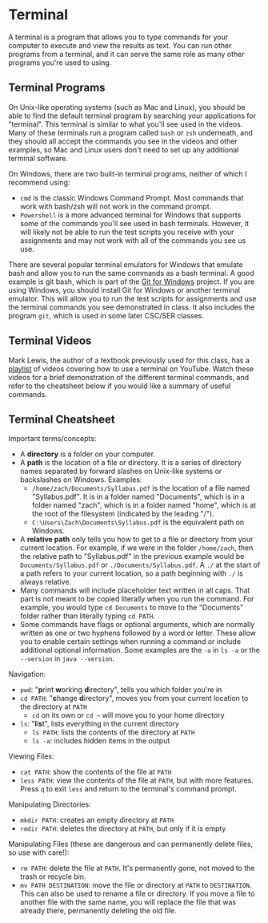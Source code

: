 # Terminal

A terminal is a program that allows you to type commands for your computer to
execute and view the results as text.
You can run other programs from a terminal, and it can serve the same role as
many other programs you're used to using.

## Terminal Programs

On Unix-like operating systems (such as Mac and Linux), you should be
able to find the default terminal program by searching your applications for
"terminal".
This terminal is similar to what you'll see used in the videos.
Many of these terminals run a program called `bash` or `zsh` underneath, and
they should all accept the commands you see in the videos and other examples,
so Mac and Linux users don't need to set up any additional terminal software.

On Windows, there are two built-in terminal programs, neither of which I
recommend using:
- `cmd` is the classic Windows Command Prompt.
Most commands that work with bash/zsh will not work in the command prompt.
- `Powershell` is a more advanced terminal for Windows that supports some of
the commands you'll see used in bash terminals.
However, it will likely not be able to run the test scripts you receive with
your assignments and may not work with all of the commands you see us use.

There are several popular terminal emulators for Windows that emulate bash and
allow you to run the same commands as a bash terminal.
A good example is git bash, which is part of the
[Git for Windows](https://gitforwindows.org/) project.
If you are using Windows, you should install Git for Windows or another terminal
emulator.
This will allow you to run the test scripts for assignments and use the terminal
commands you see demonstrated in class.
It also includes the program `git`, which is used in some later CSC/SER classes.

## Terminal Videos

Mark Lewis, the author of a textbook previously used for this class, has a
[playlist](https://www.youtube.com/watch?v=V-wKBH-gUeo&list=PLLMXbkbDbVt9z5dcm7uRgG3Fhw3u9LKoF)
of videos covering how to use a terminal on YouTube.
Watch these videos for a brief demonstration of the different terminal commands,
and refer to the cheatsheet below if you would like a summary of useful
commands.

## Terminal Cheatsheet

Important terms/concepts:
- A **directory** is a folder on your computer.
- A **path** is the location of a file or directory. It is a series of
directory names separated by forward slashes on Unix-like systems or
backslashes on Windows. Examples:
    - `/home/zach/Documents/Syllabus.pdf` is the location of a file named
    "Syllabus.pdf". It is in a folder named "Documents", which is in a folder
    named "zach", which is in a folder named "home", which is at the root of
    the filesystem (indicated by the leading "/").
    - `C:\Users\Zach\Documents\Syllabus.pdf` is the equivalent path on Windows.
- A **relative path** only tells you how to get to a file or directory from
your current location. For example, if we were in the folder `/home/zach`, then
the relative path to "Syllabus.pdf" in the previous example would be
`Documents/Syllabus.pdf` or `./Documents/Syllabus.pdf`. A `./` at the start of
a path refers to your current location, so a path beginning with `./` is always
relative.
- Many commands will include placeholder text written in all caps. That part
is not meant to be copied literally when you run the command. For example, you
would type `cd Documents` to move to the "Documents" folder rather than
literally typing `cd PATH`.
- Some commands have flags or optional arguments, which are normally written as
one or two hyphens followed by a word or letter.
These allow you to enable certain settings when running a command or include
additional optional information.
Some examples are the `-a` in `ls -a` or the `--version` in `java --version`.

Navigation:
- `pwd`: "**p**rint **w**orking **d**irectory", tells you which folder you're in
- `cd PATH`: "**c**hange **d**irectory", moves you from your current
location to the directory at `PATH`
    - `cd` on its own or `cd ~` will move you to your home directory
- `ls`: "**l**i**s**t", lists everything in the current directory
    - `ls PATH`: lists the contents of the directory at `PATH`
    - `ls -a`: includes hidden items in the output

Viewing Files:
- `cat PATH`: show the contents of the file at `PATH`
- `less PATH`: view the contents of the file at `PATH`, but with more features.
Press `q` to exit `less` and return to the terminal's command prompt.

Manipulating Directories:
- `mkdir PATH`: creates an empty directory at `PATH`
- `rmdir PATH`: deletes the directory at `PATH`, but only if it is empty

Manipulating Files (these are dangerous and can permanently delete files, so
use with care!):
- `rm PATH`: delete the file at `PATH`. It's permanently gone, not moved to the
trash or recycle bin.
- `mv PATH DESTINATION`: move the file or directory at `PATH` to `DESTINATION`.
This can also be used to rename a file or directory.
If you move a file to another file with the same name, you will replace the file
that was already there, permanently deleting the old file.
